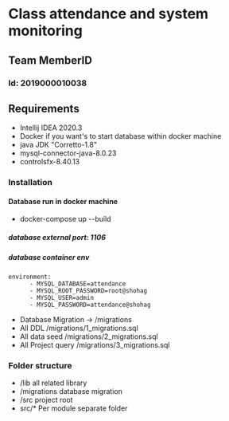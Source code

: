 # Class attendance and system monitoring

## Team MemberID
### Id: 2019000010038

## Requirements
* Intellij IDEA 2020.3
* Docker if you want's to start database within docker machine
* java JDK "Corretto-1.8"
* mysql-connector-java-8.0.23
* controlsfx-8.40.13



### Installation

#### Database run in docker machine
* docker-compose up --build
##### database external port: 1106
##### database container env
```
environment:
      - MYSQL_DATABASE=attendance
      - MYSQL_ROOT_PASSWORD=root@shohag
      - MYSQL_USER=admin
      - MYSQL_PASSWORD=attendance@shohag
```

* Database Migration -> /migrations
* All DDL /migrations/1_migrations.sql
* All data seed /migrations/2_migrations.sql
* All Project query /migrations/3_migrations.sql


### Folder structure
* /lib all related library
* /migrations database migration 
* /src project root
* src/* Per module separate folder




